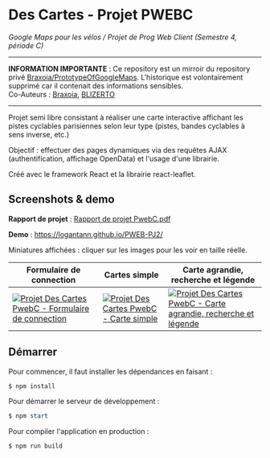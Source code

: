 # Des Cartes - Projet PWEBC

*Google Maps pour les vélos / Projet de Prog Web Client (Semestre 4, période C)*

---

**INFORMATION IMPORTANTE** : Ce repository est un mirroir du repository privé [Braxoia/PrototypeOfGoogleMaps](https://github.com/Braxoia/PrototypeOfGoogleMaps). L'historique est volontairement supprimé car il contenait des informations sensibles.  
Co-Auteurs : [Braxoia](https://github.com/Braxoia), [BLIZERTO](https://github.com/BLIZERTO)

---

Projet semi libre consistant à réaliser une carte interactive affichant les pistes cyclables parisiennes selon leur type (pistes, bandes cyclables à sens inverse, etc.)

Objectif : effectuer des pages dynamiques via des requêtes AJAX (authentification, affichage OpenData) et l'usage d'une librairie.

Créé avec le framework React et la librairie react-leaflet.

## Screenshots & demo

**Rapport de projet** : [Rapport de projet PwebC.pdf](https://raw.githubusercontent.com/LoganTann/PWEB-PJ2/main/Rapport%20de%20projet%20PwebC.pdf)

**Demo** : https://logantann.github.io/PWEB-PJ2/

Miniatures affichées : cliquer sur les images pour les voir en taille réelle.


<table align="center">
<thead>
<tr><th>Formulaire de connection</th><th>Cartes simple</th><th>Carte agrandie, recherche et légende</th></tr>
</thead>
<tbody>
<tr>
<td><a href="https://media.discordapp.net/attachments/763681336165924887/951814322907148318/unknown.png">
<img src="https://media.discordapp.net/attachments/763681336165924887/951814322907148318/unknown.png?width=300&height=201" alt="Projet Des Cartes PwebC - Formulaire de connection"/>
</a></td>
<td><a href="https://media.discordapp.net/attachments/763681336165924887/951814432399425556/unknown.png">
<img src="https://media.discordapp.net/attachments/763681336165924887/951814432399425556/unknown.png?width=300&height=174" alt="Projet Des Cartes PwebC - Carte simple"/>
</a></td>
<td><a href="https://media.discordapp.net/attachments/763681336165924887/951814949171236864/unknown.png">
<img src="https://media.discordapp.net/attachments/763681336165924887/951814949171236864/unknown.png?width=300&height=174" alt="Projet Des Cartes PwebC - Carte agrandie, recherche et légende"/>
</a></td>
</tr>
</tbody>
</table>

## Démarrer

Pour commencer, il faut installer les dépendances en faisant : 

```powershell
$ npm install
```

Pour démarrer le serveur de développement :

```powershell
$ npm start
```

Pour compiler l'application en production :

```powershell
$ npm run build
```

